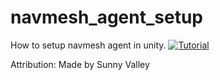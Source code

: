# navmesh_agent_setup
How to setup navmesh agent in unity.
[![Tutorial](https://img.youtube.com/vi/umedtEzrpvU/0.jpg)](https://youtu.be/umedtEzrpvU)

<p>Attribution:
Made by Sunny Valley
